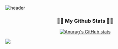 ![header](https://capsule-render.vercel.app/api?type=wave&color=auto&height=300&section=header&text=Hi!%20I'm%20Jiye%20Jeon&fontSize=90)


<h3 align="center">👩‍💻 My Github Stats 👩‍💻</h3>
<div align="center">

[![Anurag's GitHub stats](https://github-readme-stats.vercel.app/api?username=hyeinisfree&hide_title=true&show_icons=true&include_all_commits=true&disable_animations=true&theme=vue)](https://github.com/anuraghazra/github-readme-stats)
</div>


<img src="https://img.shields.io/badge/selenium-43B02A?style=for-the-badge&logo=selenium&logoColor=white">
